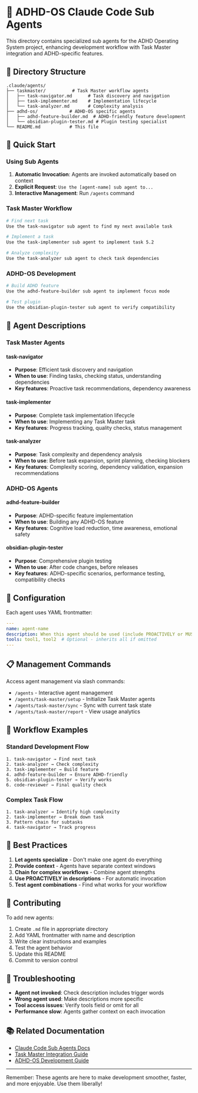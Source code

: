 # 🤖 ADHD-OS Claude Code Sub Agents

This directory contains specialized sub agents for the ADHD Operating System project, enhancing development workflow with Task Master integration and ADHD-specific features.

## 📁 Directory Structure

```
.claude/agents/
├── taskmaster/          # Task Master workflow agents
│   ├── task-navigator.md      # Task discovery and navigation
│   ├── task-implementer.md    # Implementation lifecycle
│   └── task-analyzer.md       # Complexity analysis
├── adhd-os/            # ADHD-OS specific agents
│   ├── adhd-feature-builder.md  # ADHD-friendly feature development
│   └── obsidian-plugin-tester.md # Plugin testing specialist
└── README.md           # This file
```

## 🚀 Quick Start

### Using Sub Agents

1. **Automatic Invocation**: Agents are invoked automatically based on context
2. **Explicit Request**: `Use the [agent-name] sub agent to...`
3. **Interactive Management**: Run `/agents` command

### Task Master Workflow

```bash
# Find next task
Use the task-navigator sub agent to find my next available task

# Implement a task
Use the task-implementer sub agent to implement task 5.2

# Analyze complexity
Use the task-analyzer sub agent to check task dependencies
```

### ADHD-OS Development

```bash
# Build ADHD feature
Use the adhd-feature-builder sub agent to implement focus mode

# Test plugin
Use the obsidian-plugin-tester sub agent to verify compatibility
```

## 🎯 Agent Descriptions

### Task Master Agents

#### task-navigator
- **Purpose**: Efficient task discovery and navigation
- **When to use**: Finding tasks, checking status, understanding dependencies
- **Key features**: Proactive task recommendations, dependency awareness

#### task-implementer
- **Purpose**: Complete task implementation lifecycle
- **When to use**: Implementing any Task Master task
- **Key features**: Progress tracking, quality checks, status management

#### task-analyzer
- **Purpose**: Task complexity and dependency analysis
- **When to use**: Before task expansion, sprint planning, checking blockers
- **Key features**: Complexity scoring, dependency validation, expansion recommendations

### ADHD-OS Agents

#### adhd-feature-builder
- **Purpose**: ADHD-specific feature implementation
- **When to use**: Building any ADHD-OS feature
- **Key features**: Cognitive load reduction, time awareness, emotional safety

#### obsidian-plugin-tester
- **Purpose**: Comprehensive plugin testing
- **When to use**: After code changes, before releases
- **Key features**: ADHD-specific scenarios, performance testing, compatibility checks

## 🔧 Configuration

Each agent uses YAML frontmatter:

```yaml
---
name: agent-name
description: When this agent should be used (include PROACTIVELY or MUST BE USED)
tools: tool1, tool2  # Optional - inherits all if omitted
---
```

## 📋 Management Commands

Access agent management via slash commands:

- `/agents` - Interactive agent management
- `/agents/task-master/setup` - Initialize Task Master agents
- `/agents/task-master/sync` - Sync with current task state
- `/agents/task-master/report` - View usage analytics

## 🔄 Workflow Examples

### Standard Development Flow
```
1. task-navigator → Find next task
2. task-analyzer → Check complexity
3. task-implementer → Build feature
4. adhd-feature-builder → Ensure ADHD-friendly
5. obsidian-plugin-tester → Verify works
6. code-reviewer → Final quality check
```

### Complex Task Flow
```
1. task-analyzer → Identify high complexity
2. task-implementer → Break down task
3. Pattern chain for subtasks
4. task-navigator → Track progress
```

## 📝 Best Practices

1. **Let agents specialize** - Don't make one agent do everything
2. **Provide context** - Agents have separate context windows
3. **Chain for complex workflows** - Combine agent strengths
4. **Use PROACTIVELY in descriptions** - For automatic invocation
5. **Test agent combinations** - Find what works for your workflow

## 🤝 Contributing

To add new agents:

1. Create `.md` file in appropriate directory
2. Add YAML frontmatter with name and description
3. Write clear instructions and examples
4. Test the agent behavior
5. Update this README
6. Commit to version control

## 🐛 Troubleshooting

- **Agent not invoked**: Check description includes trigger words
- **Wrong agent used**: Make descriptions more specific
- **Tool access issues**: Verify tools field or omit for all
- **Performance slow**: Agents gather context on each invocation

## 📚 Related Documentation

- [Claude Code Sub Agents Docs](https://docs.anthropic.com/en/docs/claude-code/sub-agents)
- [Task Master Integration Guide](.taskmaster/CLAUDE.md)
- [ADHD-OS Development Guide](../../CLAUDE.md)

---

Remember: These agents are here to make development smoother, faster, and more enjoyable. Use them liberally!